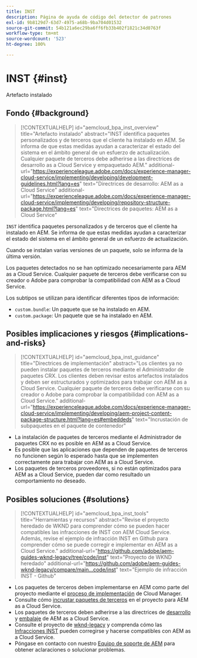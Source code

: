 ```yaml
---
title: INST
description: Página de ayuda de código del detector de patrones
exl-id: 9b8129d7-63d7-4975-a68b-9ba704d01532
source-git-commit: 54b121a6ec29ba6ff6fb33b402f1821c34d0763f
workflow-type: tm+mt
source-wordcount: '523'
ht-degree: 100%

---
```


# INST {#inst}

Artefacto instalado

## Fondo {#background}

>[!CONTEXTUALHELP]
>id="aemcloud_bpa_inst_overview"
>title="Artefacto instalado"
>abstract="INST identifica paquetes personalizados y de terceros que el cliente ha instalado en AEM. Se informa de que estas medidas ayudan a caracterizar el estado del sistema en el ámbito general de un esfuerzo de actualización. Cualquier paquete de terceros debe adherirse a las directrices de desarrollo as a Cloud Service y empaquetado AEM."
>additional-url="https://experienceleague.adobe.com/docs/experience-manager-cloud-service/implementing/developing/development-guidelines.html?lang=es" text="Directrices de desarrollo: AEM as a Cloud Service"
>additional-url="https://experienceleague.adobe.com/docs/experience-manager-cloud-service/implementing/developing/repository-structure-package.html?lang=es" text="Directrices de paquetes: AEM as a Cloud Service"

`INST` identifica paquetes personalizados y de terceros que el cliente ha instalado en AEM. Se informa de que estas medidas ayudan a caracterizar el estado del sistema en el ámbito general de un esfuerzo de actualización.

Cuando se instalan varias versiones de un paquete, solo se informa de la última versión.

Los paquetes detectados no se han optimizado necesariamente para AEM as a Cloud Service. Cualquier paquete de terceros debe verificarse con su creador o Adobe para comprobar la compatibilidad con AEM as a Cloud Service.

Los subtipos se utilizan para identificar diferentes tipos de información:

* `custom.bundle`: Un paquete que se ha instalado en AEM.
* `custom.package`: Un paquete que se ha instalado en AEM.

## Posibles implicaciones y riesgos {#implications-and-risks}

>[!CONTEXTUALHELP]
>id="aemcloud_bpa_inst_guidance"
>title="Directrices de implementación"
>abstract="Los clientes ya no pueden instalar paquetes de terceros mediante el Administrador de paquetes CRX. Los clientes deben revisar estos artefactos instalados y deben ser estructurados y optimizados para trabajar con AEM as a Cloud Service. Cualquier paquete de terceros debe verificarse con su creador o Adobe para comprobar la compatibilidad con AEM as a Cloud Service."
>additional-url="https://experienceleague.adobe.com/docs/experience-manager-cloud-service/implementing/developing/aem-project-content-package-structure.html?lang=es#embeddeds" text="Incrustación de subpaquetes en el paquete de contenedor"


* La instalación de paquetes de terceros mediante el Administrador de paquetes CRX no es posible en AEM as a Cloud Service.
* Es posible que las aplicaciones que dependen de paquetes de terceros no funcionen según lo esperado hasta que se implementen correctamente para trabajar con AEM as a Cloud Service.
* Los paquetes de terceros proveedores, si no están optimizados para AEM as a Cloud Service, pueden dar como resultado un comportamiento no deseado.

## Posibles soluciones {#solutions}

>[!CONTEXTUALHELP]
>id="aemcloud_bpa_inst_tools"
>title="Herramientas y recursos"
>abstract="Revise el proyecto heredado de WKND para comprender cómo se pueden hacer compatibles las infracciones de INST con AEM Cloud Service. Además, revise el ejemplo de infracción INST en Github para comprender cómo se puede corregir e implementar en AEM as a Cloud Service."
>additional-url="https://github.com/adobe/aem-guides-wknd-legacy/tree/code/inst" text="Proyecto de WKND heredado"
>additional-url="https://github.com/adobe/aem-guides-wknd-legacy/compare/main...code/inst" text="Ejemplo de infracción INST - Github"

* Los paquetes de terceros deben implementarse en AEM como parte del proyecto mediante el [proceso de implementación](https://experienceleague.adobe.com/docs/experience-manager-cloud-service/implementing/using-cloud-manager/deploy-code.html?lang=es#deployment-process) de Cloud Manager.
* Consulte cómo [incrustar paquetes de terceros](https://experienceleague.adobe.com/docs/experience-manager-cloud-service/implementing/developing/aem-project-content-package-structure.html?lang=es#embedding-3rd-party-packages) en el proyecto para AEM as a Cloud Service.
* Los paquetes de terceros deben adherirse a las directrices de [desarrollo](https://experienceleague.adobe.com/docs/experience-manager-cloud-service/implementing/developing/development-guidelines.html?lang=es) y [embalaje](https://experienceleague.adobe.com/docs/experience-manager-cloud-service/implementing/developing/repository-structure-package.html?lang=es) de AEM as a Cloud Service.
* Consulte el proyecto de [wknd-legacy](https://github.com/adobe/aem-guides-wknd-legacy/tree/code/inst) y comprenda cómo las [Infracciones INST](https://github.com/adobe/aem-guides-wknd-legacy/compare/main...code/inst) pueden corregirse y hacerse compatibles con AEM as a Cloud Service.
* Póngase en contacto con nuestro [Equipo de soporte de AEM](https://helpx.adobe.com/es/enterprise/using/support-for-experience-cloud.html) para obtener aclaraciones o solucionar problemas.
